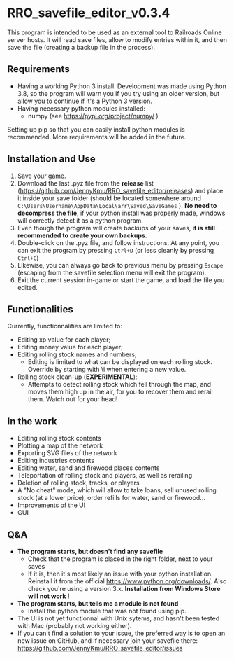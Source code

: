 ﻿# RRO_savefile_editor_v0.3.4

This program is intended to be used as an external tool to Railroads Online server hosts. It will read save files, allow to modify entries within it, and then save the file (creating a backup file in the process).

## Requirements

* Having a working Python 3 install. Development was made using Python 3.8, so the program will warn you if you try using an older version, but allow you to continue if it's a Python 3 version.
* Having necessary python modules installed:
  * numpy (see https://pypi.org/project/numpy/ )

Setting up pip so that you can easily install python modules is recommended. More requirements will be added in the future.

## Installation and Use

1. Save your game.
2. Download the last .pyz file from the **release** list (https://github.com/JennyKmu/RRO_savefile_editor/releases) and place it inside your save folder (should be located somewhere around ``C:\Users\Username\AppData\Local\arr\Saved\SaveGames`` ). **No need to decompress the file**, if your python install was properly made, windows will correctly detect it as a python program.
3. Even though the program will create backups of your saves, **it is still recommended to create your own backups.**
4. Double-click on the .pyz file, and follow instructions. At any point, you can exit the program by pressing ``Ctrl+D`` (or less cleanly by pressing ``Ctrl+C``)
5. Likewise, you can always go back to previous menu by pressing ``Escape`` (escaping from the savefile selection menu will exit the program).
5. Exit the current session in-game or start the game, and load the file you edited.

## Functionalities

Currently, functionnalities are limited to:
* Editing xp value for each player;
* Editing money value for each player;
* Editing rolling stock names and numbers;
  * Editing is limited to what can be displayed on each rolling stock. Override by starting with \i when entering a new value.
* Rolling stock clean-up (**EXPERIMENTAL**):
  * Attempts to detect rolling stock which fell through the map, and moves them high up in the air, for you to recover them and rerail them. Watch out for your head!

## In the work

* Editing rolling stock contents
* Plotting a map of the network
* Exporting SVG files of the network
* Editing industries contents
* Editing water, sand and firewood places contents
* Teleportation of rolling stock and players, as well as rerailing
* Deletion of rolling stock, tracks, or players
* A "No cheat" mode, which will allow to take loans, sell unused rolling stock (at a lower price), order refills for water, sand or firewood...
* Improvements of the UI
* GUI

## Q&A

* **The program starts, but doesn't find any savefile**
  * Check that the program is placed in the right folder, next to your saves
  * If it is, then it's most likely an issue with your python installation. Reinstall it from the official https://www.python.org/downloads/. Also check you're using a version 3.x. **Installation from Windows Store will not work !**
* **The program starts, but tells me a module is not found**
  * Install the python module that was not found using pip.
* The UI is not yet functionnal with Unix sytems, and hasn't been tested with Mac (probably not working either).
* If you can't find a solution to your issue, the preferred way is to open an new issue on GitHub, and if necessary join your savefile there: https://github.com/JennyKmu/RRO_savefile_editor/issues
